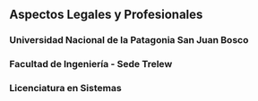 ## Aspectos Legales y Profesionales

### Universidad Nacional de la Patagonia San Juan Bosco
### Facultad de Ingeniería - Sede Trelew
### Licenciatura en Sistemas
